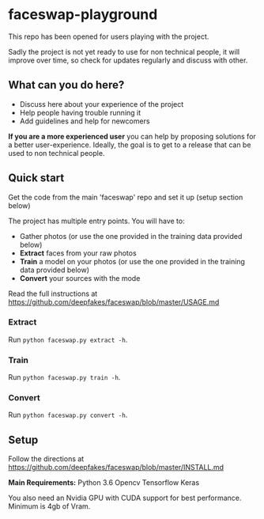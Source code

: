 # faceswap-playground

This repo has been opened for users playing with the project. 

Sadly the project is not yet ready to use for non technical people, it will improve over time, so check for updates regularly and discuss with other. 

## What can you do here?
 - Discuss here about your experience of the project
 - Help people having trouble running it
 - Add guidelines and help for newcomers

**If you are a more experienced user** you can help by proposing solutions for a better user-experience. Ideally, the goal is to get to a release that can be used to non technical people.

## Quick start
Get the code from the main 'faceswap' repo and set it up (setup section below)

The project has multiple entry points. You will have to:
 - Gather photos (or use the one provided in the training data provided below)
 - **Extract** faces from your raw photos
 - **Train** a model on your photos (or use the one provided in the training data provided below)
 - **Convert** your sources with the mode
 
 Read the full instructions at https://github.com/deepfakes/faceswap/blob/master/USAGE.md

### Extract
Run `python faceswap.py extract -h`.

### Train
Run `python faceswap.py train -h`.

### Convert
Run `python faceswap.py convert -h`.

## Setup

Follow the directions at https://github.com/deepfakes/faceswap/blob/master/INSTALL.md

**Main Requirements:**
    Python 3.6
    Opencv
    Tensorflow
    Keras

You also need an Nvidia GPU with CUDA support for best performance.  Minimum is 4gb of Vram.
